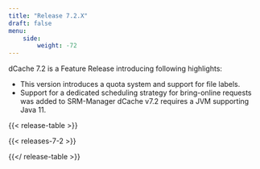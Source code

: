 ```yaml
---
title: "Release 7.2.X"
draft: false
menu:
    side:
        weight: -72
---
```

dCache 7.2 is a Feature Release introducing following highlights:
- This version introduces a quota system and support for file labels.
- Support for a dedicated scheduling strategy for bring-online requests was added to SRM-Manager
dCache v7.2 requires a JVM supporting Java 11.

{{< release-table >}}

{{< releases-7-2 >}}

{{</ release-table >}}
